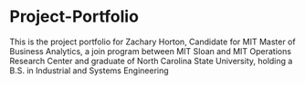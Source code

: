 # Project-Portfolio
This is the project portfolio for Zachary Horton, Candidate for MIT Master of Business Analytics, a join program between MIT Sloan and MIT Operations Research Center and graduate of North Carolina State University, holding a B.S. in Industrial and Systems Engineering
